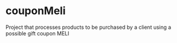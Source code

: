 # couponMeli
Project that processes products to be purchased by a client using a possible gift coupon MELI
